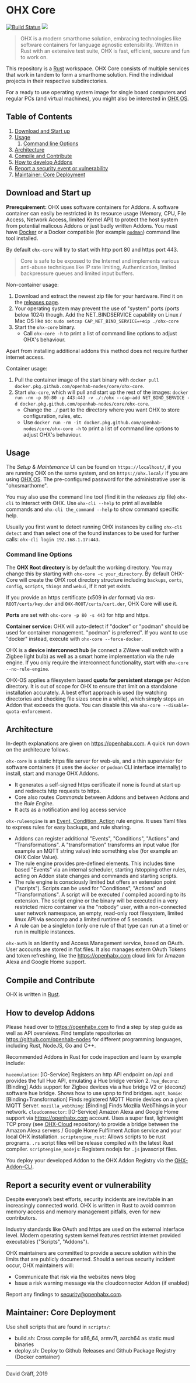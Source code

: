 # OHX Core

[![Build Status](https://github.com/openhab-nodes/core/workflows/test/badge.svg)](https://github.com/openhab-nodes/core/actions)
[![](https://img.shields.io/badge/license-MIT-blue.svg)](http://opensource.org/licenses/MIT)

> OHX is a modern smarthome solution, embracing technologies like software containers for language agnostic extensibility. Written in Rust with an extensive test suite, OHX is fast, efficient, secure and fun to work on.

This repository is a [Rust](https://rustup.rs/) workspace. OHX Core consists of multiple services that work in tandem
to form a smarthome solution. Find the individual projects in their respective subdirectories.

For a ready to use operating system image for single board computers and regular PCs (and virtual machines),
you might also be interested in [OHX OS](https://github.com/openhab-nodes/ohx-os/).

## Table of Contents

1. [Download and Start up](#download-and-start-up)
1. [Usage](#usage)
	1. [Command line Options](#command-line-options)
1. [Architecture](#architecture)
1. [Compile and Contribute](#compile-and-contribute)
1. [How to develop Addons](#how-to-develop-addons)
1. [Report a security event or vulnerability](#report-a-security-event-or-vulnerability)
1. [Maintainer: Core Deployment](#maintainer:-core-deployment)

## Download and Start up

**Prerequirement:** OHX uses software containers for Addons.
A software container can easily be restricted in its resource usage (Memory, CPU, File Access, Network Access, limited Kernel API) to protect the host system from potential malicous Addons or just badly written Addons.
You must have [Docker](https://www.docker.com/products/docker-desktop) or a Docker compatible (for example [`podman`](https://podman.io/getting-started/installation)) command line tool installed.

By default `ohx-core` will try to start with http port 80 and https port 443.

> Core is safe to be exposed to the Internet and implements various anti-abuse techniques
like IP rate limiting, Authentication, limited backpressure queues and limited input buffers.

Non-container usage:

1. Download and extract the newest zip file for your hardware.
   Find it on the [releases page](https://github.com/openhab-nodes/core/releases).
2. Your operating system may prevent the use of "system" ports (ports below 1024) though.
   Add the NET_BINDSERVICE capability on Linux / Mac OS like so: `sudo setcap CAP_NET_BIND_SERVICE=+eip ./ohx-core`
2. Start the `ohx-core` binary. 
   - Call `ohx-core -h` to print a list of command line options to adjust OHX's behaviour.

Apart from installing additional addons this method does not require further internet access.

Container usage:

1. Pull the container image of the start binary with
   `docker pull docker.pkg.github.com/openhab-nodes/core/ohx-core`.
2. Start `ohx-core`, which will pull and start up the rest of the images:
   `docker run -rm -p 80:80 -p 443:443 -v ./:/ohx --cap-add NET_BIND_SERVICE -d docker.pkg.github.com/openhab-nodes/core/ohx-core`.
   - Change the `./` part to the directory where you want OHX to store configuration, rules, etc.
   - Use  `docker run -rm -it docker.pkg.github.com/openhab-nodes/core/ohx-core -h` to print a list of command line options to adjust OHX's behaviour.

## Usage

The *Setup & Maintenance* UI can be found on `https://localhost/`, if you are running OHX on the same system,
and on `https://ohx.local/` if you are using [OHX OS](https://github.com/openhab-nodes/ohx-os/).
The pre-configured password for the administrative user is "ohxsmarthome".

You may also use the command line tool (find it in the *releases* zip file) `ohx-cli` to interact with OHX.
Use `ohx-cli --help` to print all available commands and `ohx-cli the_command --help` to show command specific help.

Usually you first want to detect running OHX instances by calling `ohx-cli detect` and than select one of the found
instances to be used for further calls: `ohx-cli login 192.168.1.17:443`.

### Command line Options

The **OHX Root directory** is by default the working directory.
You may change this by starting with `ohx-core -c your_directory`.
By default OHX-Core will create the OHX root directory structure including
`backups`, `certs`, `config`, `scripts`, `things` and `webui`, if it not yet exists.

If you provide an https certificate (x509 in *der* format) via `OHX-ROOT/certs/key.der` and `OHX-ROOT/certs/cert.der`,
OHX Core will use it.

**Ports** are set with `ohx-core -p 80 -s 443` for http and https.

**Container service:** OHX will auto-detect if "docker" or "podman" should be used for container management. "podman" is preferred".
If you want to use "docker" instead, execute with `ohx-core --force-docker`.

OHX is a **device interconnect hub** (ie connect a ZWave wall switch with a Zigbee light bulb) as well as
a smart home implementation via the rule engine.
If you only require the interconnect functionality, start with `ohx-core --no-rule-engine`.

OHX-OS applies a filesystem based **quota for persistent storage** per Addon directory.
It is out of scope for OHX to ensure that limit on a standalone installation accurately.
A best effort approach is used (by watching directories and checking file sizes once in a while),
which simply stops an Addon that exceeds the quota. You can disable this via `ohx-core --disable-quota-enforcement`.

## Architecture

In-depth explanations are given on https://openhabx.com. A quick run down on the architecure follows.

`ohx-core` is a static https file server for web-uis, and a thin supervisior for software containers
(it uses the `docker` or `podman` CLI interface internally) to install, start and manage OHX Addons.
- It generates a self-signed https certificate if none is found at start up and redirects http requests to https.
- Core also routes *Commands* between Addons and between Addons and the *Rule Engine*.
- It acts as a notification and log access service

`ohx-ruleengine` is an [Event, Condition, Action](https://en.wikipedia.org/wiki/Event_condition_action) rule engine.
It uses Yaml files to express rules for easy backups, and rule sharing.
- Addons can register additional "Events", "Conditions", "Actions" and "Transformations".
  A "transformation" transforms an input value (for example an MQTT string value) into something else (for example an OHX Color Value).
- The rule engine provides pre-defined elements. This includes time based "Events" via an internal scheduler, starting /stopping other rules,
  acting on Addon state changes and commands and starting scripts.
- The rule engine is consciously limited but offers an extension point ("scripts").
  Scripts can be used for "Conditions", "Actions" and "Transformations".
  A script will be executed / compiled according to its extension.
  The script engine or the binary will be executed in a very restricted micro container via the "nobody" user, with a non-connected user network namespace, an empty, read-only root filesystem, limited linux API via seccomp and a limited runtime of 5 seconds.
- A rule can be a singleton (only one rule of that type can run at a time) or run in multiple instances.

`ohx-auth` is an Identity and Access Management service, based on OAuth. User accounts are stored in flat files.
It also manages extern OAuth Tokens and token refreshing, like the https://openhabx.com cloud link for
Amazon Alexa and Google Home support.

## Compile and Contribute

OHX is written in [Rust](https://rustup.rs/). 

## How to develop Addons

Please head over to https://openhabx.com to find a step by step guide as well as API overviews.
Find template repositories on https://github.com/openhab-nodes for different programming languages, including Rust, NodeJS, Go and C++.

Recommended Addons in Rust for code inspection and learn by example include:

`hueemulation`: [IO-Service] Registers an http API endpoint on /api and provides the full Hue API, emulating a Hue bridge version 2.
`hue_deconz`: [Binding] Adds support for Zigbee devices via a hue bridge V2 or (deconz) software hue bridge.
   Shows how to use upnp to find bridges.
`mqtt_homie`: [Binding+Transformation] Finds registered MQTT Homie devices on a given MQTT Server.
`mozilla_webthing`: [Binding] Finds Mozilla WebThings in your network. 
`cloudconnector`: [IO-Service] Amazon Alexa and Google Home support via https://openhabx.com account.
   Uses a super fast, lightweight TCP proxy (see [OHX-Cloud](https://github.com/openhab-nodes/cloud) repository) to provide
   a bridge between the Amazon Alexa servers / Google Home Fulfilment Action service and your local OHX installation.
`scriptengine_rust`: Allows scripts to be rust programs. `.rs` script files will be release compiled with the latest Rust compiler.
`scriptengine_nodejs`: Registers nodejs for `.js` javascript files.

You deploy your developed Addon to the OHX Addon Registry via the [OHX-Addon-CLI](https://github.com/openhab-nodes/cloud-addon-registry-cli).

## Report a security event or vulnerability

Despite everyone’s best efforts, security incidents are inevitable in an increasingly connected world.
OHX is written in Rust to avoid common memory access and memory management pitfalls, even for new contributors.

Industry standards like OAuth and https are used on the external interface level.
Modern operating system kernel features restrict internet provided executables ("Scripts", "Addons").

OHX maintainers are committed to provide a secure solution within the limits that are publicly documented.
Should a serious security incident occur, OHX maintainers will:

* Communicate that risk via the websites news blog
* Issue a risk warning message via the cloudconnector Addon (if enabled)

Report any findings to security@openhabx.com.

## Maintainer: Core Deployment

Use shell scripts that are found in `scripts/`:

* build.sh: Cross compile for x86_64, armv7l, aarch64 as static musl binaries
* deploy.sh: Deploy to Github Releases and Github Package Registry (Docker container)

-----
 David Gräff, 2019

